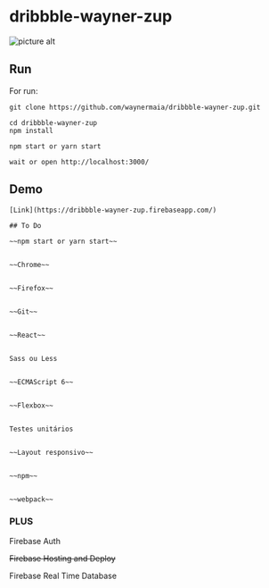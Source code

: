 # dribbble-wayner-zup #

![picture alt](https://media.giphy.com/media/XNh4XDQfuQwQ8/giphy.gif "04/08/2017")

## Run

For run:
```shell
git clone https://github.com/waynermaia/dribbble-wayner-zup.git

cd dribbble-wayner-zup
npm install

npm start or yarn start

wait or open http://localhost:3000/

```

## Demo

```shell
[Link](https://dribbble-wayner-zup.firebaseapp.com/)
```


```shell
## To Do

~~npm start or yarn start~~


~~Chrome~~


~~Firefox~~


~~Git~~


~~React~~


Sass ou Less


~~ECMAScript 6~~


~~Flexbox~~


Testes unitários


~~Layout responsivo~~


~~npm~~


~~webpack~~

```


### PLUS ###

Firebase Auth

~~Firebase Hosting and Deploy~~

Firebase Real Time Database
